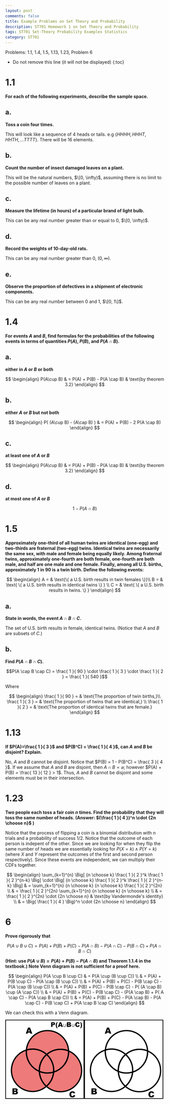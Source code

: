 ```yaml
---
layout: post
comments: false
title: Example Problems on Set Theory and Probability
description: ST701 Homework 1 on Set Theory and Probability
tags: ST701 Set-Theory Probability Examples Statistics
category: ST701
---
```


Problems: 1.1, 1.4, 1.5, 1.13, 1.23, Problem 6


* Do not remove this line (it will not be displayed)
{:toc}

# 1.1
**For each of the following experiments, describe the sample space.**

## a.
**Toss a coin four times.**

This will look like a sequence of 4 heads or tails. e.g $\{HHHH, HHHT, HHTH, \dots TTTT\}$. There will be 16 elements.

## b.
**Count the number of insect damaged leaves on a plant.**

This will be the natural numbers, $\[0, \infty)$, assuming there is no limit to the possible number of leaves on a plant.

## c.
**Measure the lifetime (in hours) of a particular brand of light bulb.**

This can be any real number greater than or equal to 0, $\[0, \infty)$.


## d.
**Record the weights of 10-day-old rats.**

This can be any real number greater than 0, $(0, \infty)$.

## e.
**Observe the proportion of defectives in a shipment of electronic components.**

This can be any real number between 0 and 1, $\[0, 1\]$.

# 1.4
**For events $A$ and $B$, find formulas for the probabilities of the following events in terms of quantities $P(A)$, $P(B)$, and $P(A\cap B)$.**


## a.
**either in $A$ or $B$ or both**

$$
	\begin{align}
		P(A\cup B) & = P(A) + P(B) - P(A \cap B) & \text{by theorem 3.2}
	\end{align}
$$

## b.
**either $A$ or $B$ but not both**

$$
	\begin{align}
		P( (A\cup B) - (A\cap B) ) & = P(A) + P(B) - 2 P(A \cap B)
	\end{align}
$$

## c.
**at least one of $A$ or $B$**

$$
	\begin{align}
		P(A\cup B) & = P(A) + P(B) - P(A \cap B) & \text{by theorem 3.2}
	\end{align}
$$

## d.
**at most one of $A$ or $B$**

$$
1-P(A\cap B)
$$

# 1.5
**Approximately one-third of all human twins are identical (one-egg) and two-thirds are fraternal (two-egg) twins. Identical twins are necessarily the same sex, with male and female being equally likely. Among fraternal twins, approximately one-fourth are both female, one-fourth are both male, and half are one male and one female. Finally, among all U.S. births, approximately 1 in 90 is a twin birth. Define the following events:**

$$
	\begin{align}
		A = & \text{\{ a U.S. birth results in twin females \}}\\
		B = & \text{ \{ a U.S. birth results in identical twins \} } \\
		C = & \text{ \{ a U.S. birth results in twins. \} }
	\end{align}
$$

## a.
**State in words, the event $A\cap B \cap C$.**

The set of U.S. birth results in female, identical twins. (Notice that $A$ and $B$ are subsets of $C$.)

## b.
**Find $P(A \cap B \cap C)$.**

$$P(A \cap B \cap C) = \frac{ 1 }{ 90 } \cdot \frac{ 1 }{ 3 } \cdot \frac{ 1 }{ 2 } = \frac{ 1 }{ 540 }$$

Where 

$$
	\begin{align}
		\frac{ 1 }{ 90 } = & \text{The proportion of twin births,}\\
		\frac{ 1 }{ 3 } = & \text{The proportion of twins that are identical,} \\
		\frac{ 1 }{ 2 } = & \text{The proportion of identical twins that are female.}
	\end{align}
$$

# 1.13
**If $P(A)=\frac{ 1 }{ 3 }$ and $P(B^C) = \frac{ 1 }{ 4 }$, can $A$ and $B$ be disjoint? Explain.**

No, $A$ and $B$ cannot be disjoint. Notice that $P(B) = 1 - P(B^C) = \frac{ 3 }{ 4 }$. If we assume that $A$ and $B$ are disjoint, then $A\cap B = \varnothing$; however $P(A) + P(B) = \frac{ 13 }{ 12 } > 1$. Thus, $A$ and $B$ cannot be disjoint and some elements must be in their intersection. 

# 1.23
**Two people each toss a fair coin $n$ times. Find the probability that they will toss the same number of heads. (Answer: $(\frac{ 1 }{ 4 })^n \cdot {2n \choose n}$ )**

Notice that the process of flipping a coin is a binomial distribution with $n$ trials and a probability of success $1/2$. Notice that the outcome of each person is indepent of the other. Since we are looking for when they flip the same number of heads we are essentially looking for $P(X=k) \land P(Y=k)$ (where $X$ and $Y$ represent the outcomes of the first and second person respectively). Since these events are independent, we can multiply their CDFs together.

$$
	\begin{align}
		\sum_{k=1}^{n} \Big[ {n \choose k} \frac{ 1 }{ 2 }^k \frac{ 1 }{ 2 }^{n-k} \Big] \cdot \Big[ {n \choose k} \frac{ 1 }{ 2 }^k \frac{ 1 }{ 2 }^{n-k} \Big] & = \sum_{k=1}^{n} {n \choose k} {n \choose k} \frac{ 1 }{ 2 }^{2n} \\
		& = \frac{ 1 }{ 2 }^{2n} \sum_{k=1}^{n} {n \choose k} {n \choose k} \\
		& = \frac{ 1 }{ 2 }^{2n} \cdot {2n \choose n} & \text{by Vandermonde's identity} \\
		& = \Big( \frac{ 1 }{ 4 } \Big)^n \cdot {2n \choose n}
	\end{align}
$$

# 6
**Prove rigorously that**

$$P(A\cup B\cup C) = P(A) + P(B) + P(C) - P(A\cap B) - P(A\cap C) - P(B\cap C) + P(A\cap B\cap C)$$ 

**(Hint: use $P(A\cup B) = P(A) + P(B) - P(A\cap B)$ and Theorem 1.1.4 in the textbook.) Note Venn diagram is not sufficient for a proof here.**

$$
    \begin{align}
        P(A \cup B \cup C) & =  P(A \cup (B \cup C)) \\
            & = P(A) + P(B \cup C) - P(A \cap (B \cup C)) \\
            & = P(A) + P(B) + P(C) - P(B \cap C) - P(A \cap (B \cup C)) \\
            & = P(A) + P(B) + P(C) - P(B \cap C) - P( (A \cap B) \cup (A \cap C)) \\
            & = P(A) + P(B) + P(C) - P(B \cap C) - (P(A \cap B) + P( A \cap C) - P(A \cap B \cap C)) \\
            & = P(A) + P(B) + P(C) - P(A \cap B) - P(A \cap C) - P(B \cap C) + P(A \cap B \cap C)
    \end{align}
$$

We can check this with a Venn diagram.

![Equivalence gif](../img/post_img/2019-05-19-ST501-Set-Theory-and-Probability-Homework/6a.gif)

